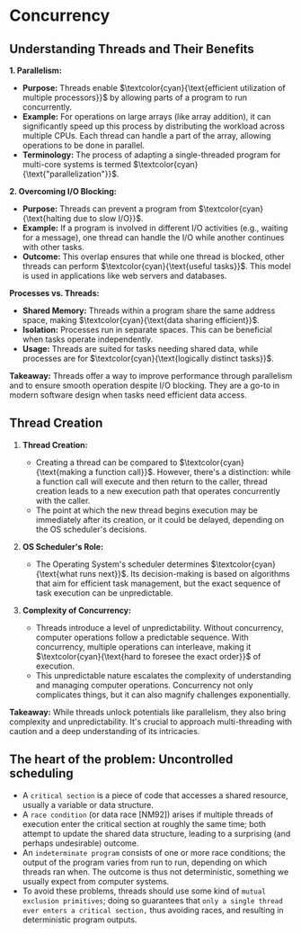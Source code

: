 # Concurrency

## **Understanding Threads and Their Benefits**

**1. Parallelism:**
   - **Purpose:** Threads enable $\textcolor{cyan}{\text{efficient utilization of multiple processors}}$ by allowing parts of a program to run concurrently.
   - **Example:** For operations on large arrays (like array addition), it can significantly speed up this process by distributing the workload across multiple CPUs. Each thread can handle a part of the array, allowing operations to be done in parallel.
   - **Terminology:** The process of adapting a single-threaded program for multi-core systems is termed $\textcolor{cyan}{\text{"parallelization"}}$.

**2. Overcoming I/O Blocking:**
   - **Purpose:** Threads can prevent a program from $\textcolor{cyan}{\text{halting due to slow I/O}}$.
   - **Example:** If a program is involved in different I/O activities (e.g., waiting for a message), one thread can handle the I/O while another continues with other tasks.
   - **Outcome:** This overlap ensures that while one thread is blocked, other threads can perform $\textcolor{cyan}{\text{useful tasks}}$. This model is used in applications like web servers and databases.

**Processes vs. Threads:**
   - **Shared Memory:** Threads within a program share the same address space, making $\textcolor{cyan}{\text{data sharing efficient}}$.
   - **Isolation:** Processes run in separate spaces. This can be beneficial when tasks operate independently.
   - **Usage:** Threads are suited for tasks needing shared data, while processes are for $\textcolor{cyan}{\text{logically distinct tasks}}$.

**Takeaway:** Threads offer a way to improve performance through parallelism and to ensure smooth operation despite I/O blocking. They are a go-to in modern software design when tasks need efficient data access.

## Thread Creation

1. **Thread Creation:**
   - Creating a thread can be compared to $\textcolor{cyan}{\text{making a function call}}$. However, there's a distinction: while a function call will execute and then return to the caller, thread creation leads to a new execution path that operates concurrently with the caller.
   - The point at which the new thread begins execution may be immediately after its creation, or it could be delayed, depending on the OS scheduler's decisions.

2. **OS Scheduler's Role:**
   - The Operating System's scheduler determines $\textcolor{cyan}{\text{what runs next}}$. Its decision-making is based on algorithms that aim for efficient task management, but the exact sequence of task execution can be unpredictable.
  
3. **Complexity of Concurrency:**
   - Threads introduce a level of unpredictability. Without concurrency, computer operations follow a predictable sequence. With concurrency, multiple operations can interleave, making it $\textcolor{cyan}{\text{hard to foresee the exact order}}$ of execution.
   - This unpredictable nature escalates the complexity of understanding and managing computer operations. Concurrency not only complicates things, but it can also magnify challenges exponentially.

**Takeaway:** While threads unlock potentials like parallelism, they also bring complexity and unpredictability. It's crucial to approach multi-threading with caution and a deep understanding of its intricacies.

## The heart of the problem: Uncontrolled scheduling


- A `critical section` is a piece of code that accesses a shared resource, usually a variable or data structure.
- A `race condition` (or data race [NM92]) arises if multiple threads of execution enter the critical section at roughly the same time; both attempt to update the shared data structure, leading to a surprising (and perhaps undesirable) outcome.
- An `indeterminate program` consists of one or more race conditions; the output of the program varies from run to run, depending on which threads ran when. The outcome is thus not deterministic, something we usually expect from computer systems.
- To avoid these problems, threads should use some kind of `mutual exclusion primitives`; doing so guarantees that `only a single thread ever enters a critical section,` thus avoiding races, and resulting in deterministic program outputs.